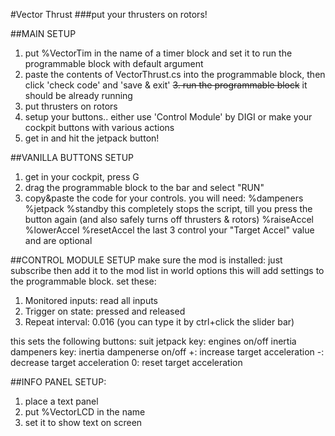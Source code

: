 #Vector Thrust
###put your thrusters on rotors!

##MAIN SETUP
1. put %VectorTim in the name of a timer block and set it to run the programmable block with default argument
2. paste the contents of VectorThrust.cs into the programmable block, then click 'check code' and 'save & exit'
~~3. run the programmable block~~ it should be already running
4. put thrusters on rotors
5. setup your buttons.. either use 'Control Module' by DIGI or make your cockpit buttons with various actions
6. get in and hit the jetpack button!

##VANILLA BUTTONS SETUP
1. get in your cockpit, press G
2. drag the programmable block to the bar and select "RUN"
3. copy&paste the code for your controls. you will need:
%dampeners
%jetpack
%standby			this completely stops the script, till you press the button again (and also safely turns off thrusters & rotors)
%raiseAccel
%lowerAccel
%resetAccel
the last 3 control your "Target Accel" value and are optional

##CONTROL MODULE SETUP
make sure the mod is installed: just subscribe then add it to the mod list in world options
this will add settings to the programmable block. set these:
1. Monitored inputs: read all inputs
2. Trigger on state: pressed and released
3. Repeat interval: 0.016 (you can type it by ctrl+click the slider bar)

this sets the following buttons:
suit jetpack key: engines on/off
inertia dampeners key: inertia dampenerse on/off
+:	increase target acceleration
-:	decrease target acceleration
0:	reset target acceleration

##INFO PANEL SETUP:
1. place a text panel
2. put %VectorLCD in the name
3. set it to show text on screen
